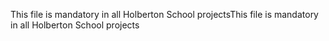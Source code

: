 This file is mandatory in all Holberton School projectsThis file is mandatory in all Holberton School projects

